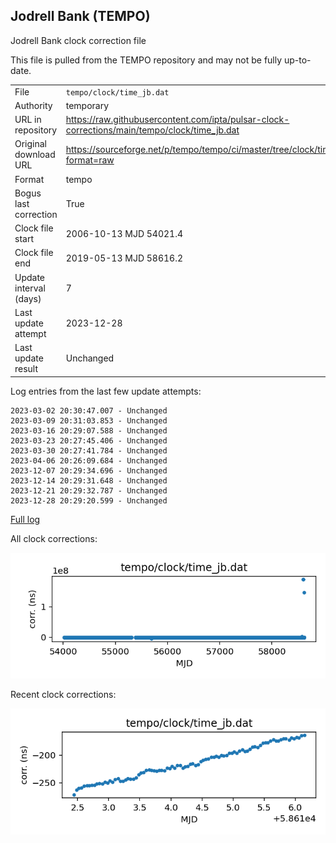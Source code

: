 
## Jodrell Bank (TEMPO)

Jodrell Bank clock correction file

This file is pulled from the TEMPO repository and may not be fully
up-to-date.

|     |     |
|:--- |:--- |
| File | `tempo/clock/time_jb.dat` |
| Authority | temporary |
| URL in repository | <https://raw.githubusercontent.com/ipta/pulsar-clock-corrections/main/tempo/clock/time_jb.dat> |
| Original download URL | <https://sourceforge.net/p/tempo/tempo/ci/master/tree/clock/time_jb.dat?format=raw> |
| Format | tempo |
| Bogus last correction | True |
| Clock file start | 2006-10-13 MJD 54021.4 |
| Clock file end | 2019-05-13 MJD 58616.2 |
| Update interval (days) | 7 |
| Last update attempt | 2023-12-28 |
| Last update result | Unchanged |

Log entries from the last few update attempts:
```
2023-03-02 20:30:47.007 - Unchanged
2023-03-09 20:31:03.853 - Unchanged
2023-03-16 20:29:07.588 - Unchanged
2023-03-23 20:27:45.406 - Unchanged
2023-03-30 20:27:41.784 - Unchanged
2023-04-06 20:26:09.684 - Unchanged
2023-12-07 20:29:34.696 - Unchanged
2023-12-14 20:29:31.648 - Unchanged
2023-12-21 20:29:32.787 - Unchanged
2023-12-28 20:29:20.599 - Unchanged
```
[Full log](https://raw.githubusercontent.com/ipta/pulsar-clock-corrections/main/log/tempo/clock/time_jb.dat.log)


All clock corrections:

![plot of all clock corrections](time_jb.dat.png "All corrections")

Recent clock corrections:

![plot of recent clock corrections](time_jb.dat.short.png "Recent corrections")

